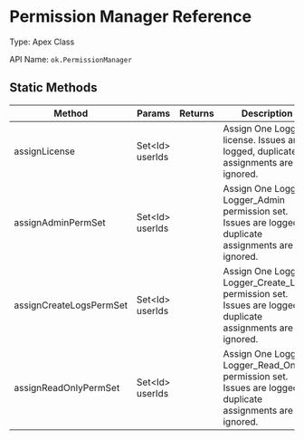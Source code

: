 # Permission Manager Reference

Type: Apex Class

API Name: `ok.PermissionManager`

## Static Methods

| Method                  | Params           | Returns | Description                                                                                                |
| ----------------------- | ---------------- | ------- | ---------------------------------------------------------------------------------------------------------- |
| assignLicense           | Set<Id\> userIds |         | Assign One Logger license. Issues are logged, duplicate assignments are ignored.                           |
| assignAdminPermSet      | Set<Id\> userIds |         | Assign One Logger Logger_Admin permission set. Issues are logged, duplicate assignments are ignored.       |
| assignCreateLogsPermSet | Set<Id\> userIds |         | Assign One Logger Logger_Create_Logs permission set. Issues are logged, duplicate assignments are ignored. |
| assignReadOnlyPermSet   | Set<Id\> userIds |         | Assign One Logger Logger_Read_Only permission set. Issues are logged, duplicate assignments are ignored.   |
